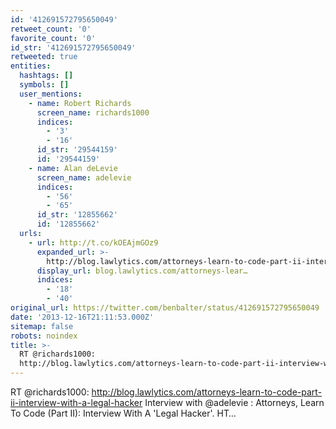 ```yaml
---
id: '412691572795650049'
retweet_count: '0'
favorite_count: '0'
id_str: '412691572795650049'
retweeted: true
entities:
  hashtags: []
  symbols: []
  user_mentions:
    - name: Robert Richards
      screen_name: richards1000
      indices:
        - '3'
        - '16'
      id_str: '29544159'
      id: '29544159'
    - name: Alan deLevie
      screen_name: adelevie
      indices:
        - '56'
        - '65'
      id_str: '12855662'
      id: '12855662'
  urls:
    - url: http://t.co/kOEAjmGOz9
      expanded_url: >-
        http://blog.lawlytics.com/attorneys-learn-to-code-part-ii-interview-with-a-legal-hacker
      display_url: blog.lawlytics.com/attorneys-lear…
      indices:
        - '18'
        - '40'
original_url: https://twitter.com/benbalter/status/412691572795650049
date: '2013-12-16T21:11:53.000Z'
sitemap: false
robots: noindex
title: >-
  RT @richards1000:
  http://blog.lawlytics.com/attorneys-learn-to-code-part-ii-interview-with-a-legal-hacker…
---
```


RT @richards1000: http://blog.lawlytics.com/attorneys-learn-to-code-part-ii-interview-with-a-legal-hacker Interview with @adelevie : Attorneys, Learn To Code (Part II): Interview With A 'Legal Hacker'. HT…